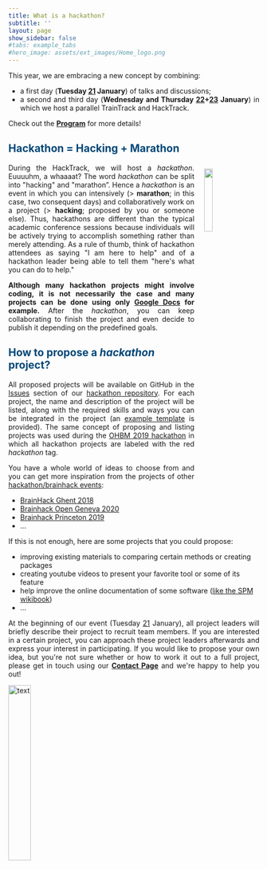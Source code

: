 ```yaml
---
title: What is a hackathon?
subtitle: ''
layout: page
show_sidebar: false
#tabs: example_tabs
#hero_image: assets/ext_images/Home_logo.png
---
```


<style>
img {
  width: 30%;
  height: auto;
  display: inline-block;
}
.img1 {
  width: 18%;
  height: auto;
  display: inline-block;
}
</style>

<a name="top"></a>
<div style="text-align: justify">This year, we are embracing a new concept by combining:
<ul>
<li>a first day (<b>Tuesday <a href="../page-program#day1">21</a> January</b>) of talks and discussions;</li>
<li>a second and third day (<b>Wednesday and Thursday <a href="../page-program#day2">22</a>+<a href="../page-program#day3">23</a> January</b>) in which we host a parallel TrainTrack and HackTrack.</li>
</ul>
Check out the <a href="../page-program"><b>Program</b></a> for more details!</div>

## <span style="color:#004777"> Hackathon = Hacking + Marathon </span>
<img class="img1" style="float: right;" src="../assets/ext_images/interaction_hacktrack.jpg" width="560" height="560" vspace="10px" hspace="20px">

<p><div style="text-align: justify">During the HackTrack, we will host a <i>hackathon</i>. Euuuuhm, a whaaaat? The word <i>hackathon</i> can be split into "hacking" and "marathon”.
Hence a <i>hackathon</i> is an event in which you can intensively (> <b>marathon</b>; in this case, two consequent days) and collaboratively work on a project (> <b>hacking</b>; proposed by you or someone else). Thus, hackathons are different than the typical academic conference sessions because individuals will be actively trying to accomplish something rather than merely attending. As a rule of thumb, think of hackathon attendees as saying "I am here to help" and of a hackathon leader being able to tell them "here's what you can do to help."</div></p>
<p><div style="text-align: justify"><b>Although many hackathon projects might involve coding, it is not necessarily the case and many projects can be done using only <a href="https://support.google.com/docs/?hl=en#topic=1382883">Google Docs</a> for example.</b>
After the <i>hackathon</i>, you can keep collaborating to finish the project and even decide to publish it depending on the predefined goals.</div></p>

## <span style="color:#004777"> How to propose a <i>hackathon</i> project? </span>

<p><div style="text-align: justify">All proposed projects will be available on GitHub in the <a href="https://github.com/OpenMRBenelux/openmrb2020-hackathon/issues">Issues</a> section of
our <a href="https://github.com/OpenMRBenelux/openmrb2020-hackathon/">hackathon repository</a>. For each project, the name and description of the project will be listed, along with the required skills and
ways you can be integrated in the project (an <a href="https://github.com/OpenMRBenelux/openmrb2020-hackathon/issues/1">example template</a> is provided). The same concept of proposing and listing projects was used during the <a href="https://github.com/ohbm/hackathon2019/issues/">OHBM 2019 hackathon</a> in which all hackathon projects are labeled with the red <i>hackathon</i> tag.</div></p>

<p><div style="text-align: justify">You have a whole world of ideas to choose from and you can get more inspiration from the projects of other <a href="http://www.brainhack.org/">hackathon/brainhack events</a>:</div></p>
<ul>
<li><a href="https://brainhackghent.github.io/">BrainHack Ghent 2018</a></li>
<li><a href="https://brainhack.ch/#portfolio">Brainhack Open Geneva 2020</a></li>
<li><a href="https://github.com/brainhack-princeton/brainhack-princeton-2019/issues">Brainhack Princeton 2019</a></li>
<li>...</li>
</ul>

<p><div style="text-align: justify">If this is not enough, here are some projects that you could propose:</div></p>
<ul>
<li> improving existing materials to comparing certain methods or creating packages</li>
<li> creating youtube videos to present your favorite tool or some of its feature</li>
<li> help improve the online documentation of some software (<a href="https://en.wikibooks.org/wiki/SPM">like the SPM wikibook</a>)</li>
<li>...</li>
</ul>

<p><div style="text-align: justify">At the beginning of our event (Tuesday <a href="../page-program#day1">21</a> January), all project leaders will briefly describe their project to recruit team members.
If you are interested in a certain project, you can approach these project leaders afterwards and express your interest in participating.
If you would like to propose your own idea, but you're not sure whether or how to work it out to a full project, please get in touch using our <a href="../page-contact"><b>Contact Page</b></a> and we're happy to help you out!</div></p>

<img src="../assets/ext_images/post_separator.png" alt="text">
<br>
<a href="../page-resources-hackathon#top"><i class="fas fa-arrow-alt-circle-up" style="position: relative; top: -3px; text-indent: 0px; vertical-align: middle; color:#004777;"></i></a>
